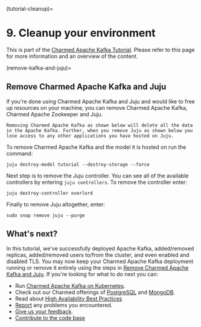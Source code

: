 (tutorial-cleanup)=
# 9. Cleanup your environment

This is part of the [Charmed Apache Kafka Tutorial](index.md). Please refer to this page for more information and an overview of the content.

(remove-kafka-and-juju)=
## Remove Charmed Apache Kafka and Juju

If you're done using Charmed Apache Kafka and Juju and would like to free up resources on your machine, you can remove Charmed Apache Kafka, Charmed Apache Zookeeper and Juju.

```{caution}
Removing Charmed Apache Kafka as shown below will delete all the data in the Apache Kafka. Further, when you remove Juju as shown below you lose access to any other applications you have hosted on Juju.
```

To remove Charmed Apache Kafka and the model it is hosted on run the command:

```shell
juju destroy-model tutorial --destroy-storage --force
```

Next step is to remove the Juju controller. You can see all of the available controllers by entering `juju controllers`. To remove the controller enter:

```shell
juju destroy-controller overlord
```

Finally to remove Juju altogether, enter:

```shell
sudo snap remove juju --purge
```

## What's next?

In this tutorial, we've successfully deployed Apache Kafka, added/removed replicas, added/removed users to/from the cluster, and even enabled and disabled TLS.
You may now keep your Charmed Apache Kafka deployment running or remove it entirely using the steps in [Remove Charmed Apache Kafka and Juju](remove-kafka-and-juju).
If you're looking for what to do next you can:

- Run [Charmed Apache Kafka on Kubernetes](https://github.com/canonical/kafka-k8s-operator).
- Check out our Charmed offerings of [PostgreSQL](https://charmhub.io/postgresql?channel=edge) and [MongoDB](https://charmhub.io/mongodb?channel=5/edge).
- Read about [High Availability Best Practices](https://canonical.com/blog/database-high-availability)
- [Report](https://github.com/canonical/kafka-operator/issues) any problems you encountered.
- [Give us your feedback](https://matrix.to/#/#charmhub-data-platform:ubuntu.com).
- [Contribute to the code base](https://github.com/canonical/kafka-operator)

